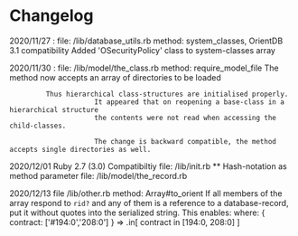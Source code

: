 Changelog
=========
2020/11/27 : file: /lib/database_utils.rb
             method: system_classes,  OrientDB 3.1 compatibility
						 Added 'OSecurityPolicy' class to system-classes array 
             

2020/11/30 : file: /lib/model/the_class.rb
             method: require_model_file
						 The method now accepts an array of directories to be loaded

             Thus hierarchical class-structures are initialised properly.
						 It appeared that on reopening a base-class in a hierarchical structure
						 the contents were not read when accessing the child-classes. 

						 The change is backward compatible, the method accepts single directories as well.

2020/12/01   Ruby 2.7 (3.0) Compatibiltiy
             file: /lib/init.rb         ** Hash-notation as method parameter
						 file: /lib/model/the_record.rb   

2020/12/13   file /lib/other.rb
             method: Array#to_orient
						 If all members of the array respond to `rid?`  and any of them is a reference
						 to a database-record, put it without quotes into the serialized string.
						 This enables:  where: { contract: ['#194:0','208:0'] } => .in[ contract in [194:0, 208:0] ]
